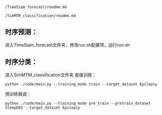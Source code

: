 ```/TimeSiam_forecast/readme.md```

```/SimMTM_classification/readme.md```

## 时序预测：
进入TimeSiam_forecast文件夹，修改run.sh配置项，运行run.sh


## 时序分类：
进入SimMTM_classification文件夹
直接训练：
```
python ./code/main.py --training_mode train --target_dataset Epilepsy
```
预训练微调：
```
python ./code/main.py --training_mode pre_train --pretrain_dataset SleepEEG --target_dataset Epilepsy
```